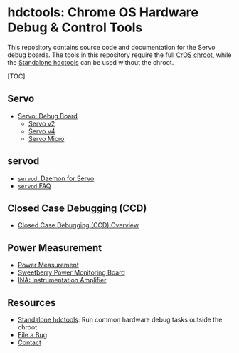 # hdctools: Chrome OS Hardware Debug & Control Tools

This repository contains source code and documentation for the Servo debug
boards. The tools in this repository require the full [CrOS chroot][Developer
guide], while the [Standalone hdctools] can be used without the chroot.

[TOC]

## Servo

*   [Servo: Debug Board](./docs/servo.md)
    *   [Servo v2](./docs/servo_v2.md)
    *   [Servo v4](./docs/servo_v4.md)
    *   [Servo Micro](./docs/servo_micro.md)

## servod

*   [`servod`: Daemon for Servo](./docs/servod.md)
*   [`servod` FAQ](./docs/servod_faq.md)

## Closed Case Debugging (CCD)

*   [Closed Case Debugging (CCD) Overview](./docs/ccd.md)

## Power Measurement

*   [Power Measurement](./docs/power_measurement.md)
*   [Sweetberry Power Monitoring Board](./docs/sweetberry.md)
*   [INA: Instrumentation Amplifier](./docs/ina.md)

## Resources

*   [Standalone hdctools]: Run common hardware debug tasks outside the chroot.
*   [File a Bug](https://bugs.chromium.org/p/chromium/issues/entry?components=Tools%3EChromeOSDebugBoards)
*   [Contact](https://chromium.googlesource.com/chromiumos/docs/+/master/contact.md)

[Standalone hdctools]: https://chromium.googlesource.com/chromiumos/platform/standalone-hdctools
[Developer guide]: https://chromium.googlesource.com/chromiumos/docs/+/master/developer_guide.md
